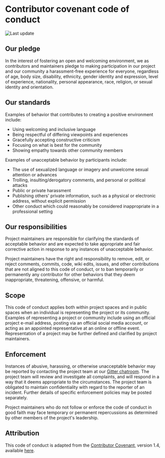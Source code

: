 # Contributor covenant code of conduct

![Last update](https://img.shields.io/badge/last%20updated-June%2025%2C%202018-blue.svg?style=flat-square)

## Our pledge

In the interest of fostering an open and welcoming environment, we as contributors and maintainers pledge
to making participation in our project and our community a harassment-free experience for everyone,
regardless of age, body size, disability, ethnicity, gender identity and expression, level of experience,
nationality, personal appearance, race, religion, or sexual identity and orientation.

## Our standards

Examples of behavior that contributes to creating a positive environment include:

* Using welcoming and inclusive language
* Being respectful of differing viewpoints and experiences
* Gracefully accepting constructive criticism
* Focusing on what is best for the community
* Showing empathy towards other community members

Examples of unacceptable behavior by participants include:

* The use of sexualized language or imagery and unwelcome sexual attention or advances
* Trolling, insulting/derogatory comments, and personal or political attacks
* Public or private harassment
* Publishing others' private information, such as a physical or electronic address, without explicit permission
* Other conduct which could reasonably be considered inappropriate in a professional setting

## Our responsibilities

Project maintainers are responsible for clarifying the standards of acceptable behavior and are expected
to take appropriate and fair corrective action in response to any instances of unacceptable behavior.

Project maintainers have the right and responsibility to remove, edit, or reject comments, commits,
code, wiki edits, issues, and other contributions that are not aligned to this code of conduct,
or to ban temporarily or permanently any contributor for other behaviors that they deem inappropriate,
threatening, offensive, or harmful.

## Scope

This code of conduct applies both within project spaces and in public spaces when an individual is 
representing the project or its community. Examples of representing a project or community include using
an official project e-mail address, posting via an official social media account, or acting as an
appointed representative at an online or offline event. Representation of a project may be further
defined and clarified by project maintainers.

## Enforcement

Instances of abusive, harassing, or otherwise unacceptable behavior may be reported by contacting the
project team at our [Gitter chatroom](https://gitter.im/cereda/arara). The project team will review
and investigate all complaints, and will respond in a way that it deems appropriate to the circumstances.
The project team is obligated to maintain confidentiality with regard to the reporter of an incident.
Further details of specific enforcement policies may be posted separately.

Project maintainers who do not follow or enforce the code of conduct in good faith may face temporary
or permanent repercussions as determined by other members of the project's leadership.

## Attribution

This code of conduct is adapted from the [Contributor Covenant][homepage], version 1.4, available [here][version].

[homepage]: http://contributor-covenant.org
[version]: http://contributor-covenant.org/version/1/4/
